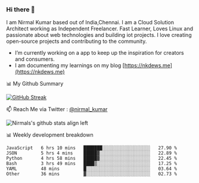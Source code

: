 ### Hi there 👋

 I am Nirmal Kumar based out of India,Chennai. I am a Cloud Solution Architect working as Independent Freelancer. Fast Learner, Loves Linux and passionate about web technologies and building iot projects. I love creating open-source projects and contributing to the community.

- I’m currently working on a app to keep up the inspiration for creators and consumers.
- I am documenting my learnings on my blog [https://nkdews.me](https://nkdews.me)


📊 My Github Summary

[![GitHub Streak](https://github-readme-streak-stats.herokuapp.com?user=nk-gears&theme=dark&hide_border=true&date_format=M%20j%5B%2C%20Y%5D)](https://git.io/streak-stats)


📫 Reach Me via  Twitter : [@nirmal_kumar](https://twitter.com/nirmal_kumar)

![Nirmals's github stats align left](https://github-readme-stats.vercel.app/api?username=nk-gears&show_icons=true)


📊 Weekly development breakdown

<!--START_SECTION:waka-->

```text
JavaScript   6 hrs 10 mins   ███████░░░░░░░░░░░░░░░░░░   27.90 %
JSON         5 hrs 4 mins    █████▓░░░░░░░░░░░░░░░░░░░   22.89 %
Python       4 hrs 58 mins   █████▓░░░░░░░░░░░░░░░░░░░   22.45 %
Bash         3 hrs 49 mins   ████▒░░░░░░░░░░░░░░░░░░░░   17.25 %
YAML         48 mins         █░░░░░░░░░░░░░░░░░░░░░░░░   03.64 %
Other        36 mins         ▓░░░░░░░░░░░░░░░░░░░░░░░░   02.73 %
```

<!--END_SECTION:waka-->


